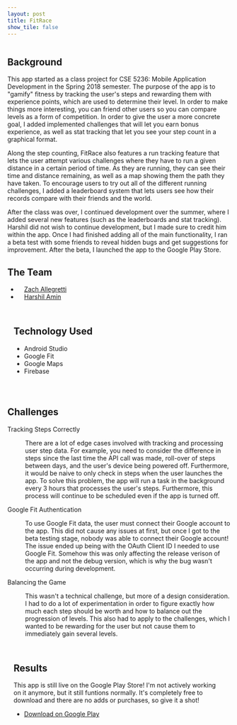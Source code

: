 ```yaml
---
layout: post
title: FitRace
show_tile: false
---
```

<div class="box alt">
		<div class="row uniform">
			<div class="4u"><span class="image fit"><img src="assets/images/fitrace_screenshot_1.jpg" alt="" /></span></div>
			<div class="4u"><span class="image fit"><img src="assets/images/fitrace_screenshot_2.png" alt="" /></span></div>
			<div class="4u$"><span class="image fit"><img src="assets/images/fitrace_screenshot_3.png" alt="" /></span></div>
		</div>
	</div>
<div>
	<section id="one">
		<div class="inner">
			<!-- Content -->
			<h2 id="content">Background</h2>
			<p>This app started as a class project for CSE 5236: Mobile Application Development in the Spring 2018 semester. The purpose of the app is to "gamify" fitness by tracking the user's steps and rewarding them with experience points, which are used to determine their level. In order to make things more interesting, you can friend other users so you can compare levels as a form of competition. In order to give the user a more concrete goal, I added implemented challenges that will let you earn bonus experience, as well as stat tracking that let you see your step count in a graphical format. </p>
			<p>Along the step counting, FitRace also features a run tracking feature that lets the user attempt various challenges where they have to run a given distance in a certain period of time. As they are running, they can see their time and distance remaining, as well as a map showing them the path they have taken. To encourage users to try out all of the different running challenges, I added a leaderboard system that lets users see how their records compare with their friends and the world.</p>
			<p>After the class was over, I continued development over the summer, where I added several new features (such as the leaderboards and stat tracking). Harshil did not wish to continue development, but I made sure to credit him within the app. Once I had finished adding all of the main functionality, I ran a beta test with some friends to reveal hidden bugs and get suggestions for improvement. After the beta, I launched the app to the Google Play Store.</p>
		</div>
		<div class="inner">
			<h2>The Team</h2>
		</div>
		<ul class="actions">
					<li><a href="https://www.linkedin.com/in/zachary-allegretti-37ba18154/" class="button special" style = "margin: 1em">Zach Allegretti</a></li>
					<li><a href="https://www.linkedin.com/in/harshil-amin-a97417106/" class="button special" style = "margin: 1em">Harshil Amin</a></li>
		</ul>
	</section>
	<section class = "spotlights">
		<section>
			<div class = "inner" style = "padding: 1em">
				<h2>Technology Used</h2>
				<ul>
					<li>Android Studio</li>
					<li>Google Fit</li>
					<li>Google Maps</li>
					<li>Firebase</li>
				</ul>
			</div>
		</section>
	</section>
	<div class="box alt" style="padding-top: 1em;">
		<div class="row uniform">
			<div class="1u"><span class="image fit"><img src="assets/images/androidstudio.svg" alt="" /></span></div>
			<div class="1u"><span class="image fit"><img src="assets/images/maps.svg" alt="" /></span></div>
			<div class="1u"><span class="image fit"><img src="assets/images/firebase2.svg" alt="" /></span></div>
			<div class="1u"><span class="image fit"><img src="assets/images/gfit.svg" alt="" /></span></div>
		</div>
	</div>
	<section>
		<div class = "inner">
			<h2> Challenges </h2>
		<dl>
		<dt>Tracking Steps Correctly</dt>
			<dd>
				<p>There are a lot of edge cases involved with tracking and processing user step data. For example, you need to consider the difference in steps since the last time the API call was made, roll-over of steps between days, and the user's device being powered off. Furthermore, it would be naive to only check in steps when the user launches the app. To solve this problem, the app will run a task in the background every 3 hours that processes the user's steps. Furthermore, this process will continue to be scheduled even if the app is turned off. </p>
			</dd>
			<dt>Google Fit Authentication</dt>
			<dd>
				<p>To use Google Fit data, the user must connect their Google account to the app. This did not cause any issues at first, but once I got to the beta testing stage, nobody was able to connect their Google account! The issue ended up being with the OAuth Client ID I needed to use Google Fit. Somehow this was only affecting the release verison of the app and not the debug version, which is why the bug wasn't occurring during development.</p>
			</dd>
			<dt>Balancing the Game</dt>
			<dd>
				<p>This wasn't a technical challenge, but more of a design consideration. I had to do a lot of experimentation in order to figure exactly how much each step should be worth and how to balance out the progression of levels. This also had to apply to the challenges, which I wanted to be rewarding for the user but not cause them to immediately gain several levels.</p>
			</dd>
		</dl>
		</div>
	</section>
	<section class = "spotlights">
		<section>
			<div class = "inner" style = "padding: 1em">
				<h2>Results</h2>
				<p>This app is still live on the Google Play Store! I'm not actively working on it anymore, but it still funtions normally. It's completely free to download and there are no adds or purchases, so give it a shot!</p>
				<ul class="actions"> 
					<li><a href="https://play.google.com/store/apps/details?id=com.harshil.zach.fitnesstracker&hl=en_US" class="button special">Download on Google Play</a></li>
				</ul>		
			</div>
		</section>
	</section>